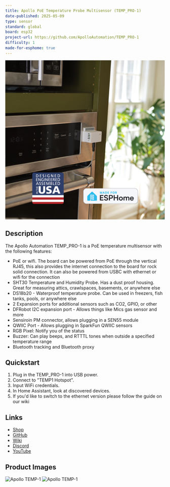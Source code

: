 ```yaml
---
title: Apollo PoE Temperature Probe Multisensor (TEMP_PRO-1)
date-published: 2025-05-09
type: sensor
standard: global
board: esp32
project-url: https://github.com/ApolloAutomation/TEMP_PRO-1
difficulty: 1
made-for-esphome: true
---
```


![Apollo TEMP-1](Apollo-TEMP-1B_3.png "Apollo TEMP-1")

## Description

The Apollo Automation TEMP_PRO-1 is a PoE temperature multisensor with the following features:

- PoE or wifi. The board can be powered from PoE through the vertical RJ45, this also provides the internet connection to the board for rock solid connection. It can also be powered from USBC with ethernet or wifi for the connection
- SHT30 Temperature and Humidity Probe. Has a dust proof housing. Great for measuring attics, crawlspaces, basements, or anywhere else
- DS18b20 - Waterproof temperature probe. Can be used in freezers, fish tanks, pools, or anywhere else
- 2 Expansion ports for additional sensors such as CO2, GPIO, or other
- DFRobot I2C expansion port - Allows things like Mics gas sensor and more
- Sensiroin PM connector, allows plugging in a SEN55 module
- QWIIC Port - Allows plugging in SparkFun QWIIC sensors
- RGB Pixel: Notify you of the status
- Buzzer: Can play beeps, and RTTTL tones when outside a specified temperature range
- Bluetooth tracking and Bluetooth proxy

## Quickstart

1. Plug in the TEMP_PRO-1 into USB power.
2. Connect to "TEMP1 Hotspot".
3. Input WiFi credentials.
4. In Home Assistant, look at discovered devices.
5. If you'd like to switch to the ethernet version please follow the guide on our wiki

## Links

- [Shop](https://apolloautomation.com/products/temp-pro-1?utm_source=esphome&utm_medium=social)
- [GitHub](https://github.com/ApolloAutomation/TEMP_PRO-1)
- [Wiki](https://wiki.apolloautomation.com/)
- [Discord](https://dsc.gg/ApolloAutomation)
- [YouTube](https://www.youtube.com/@ApolloAutomation)

## Product Images

![Apollo TEMP-1](Apollo-TEMP-1_2.jpg "Apollo TEMP-1")
![Apollo TEMP-1](Apollo-TEMP-1_1.jpg "Apollo TEMP-1")
